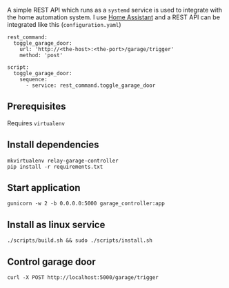 A simple REST API which runs as a `systemd` service  is used to integrate with the home automation system. I use [Home Assistant](https://www.home-assistant.io/) and a REST API can be integrated like this (`configuration.yaml`)

```
rest_command:
  toggle_garage_door:
    url: 'http://<the-host>:<the-port>/garage/trigger'
    method: 'post'

script:
  toggle_garage_door:
    sequence:
      - service: rest_command.toggle_garage_door
```

## Prerequisites

Requires `virtualenv`

## Install dependencies

```
mkvirtualenv relay-garage-controller
pip install -r requirements.txt
```

## Start application

```
gunicorn -w 2 -b 0.0.0.0:5000 garage_controller:app
```

## Install as linux service

```
./scripts/build.sh && sudo ./scripts/install.sh
```

## Control garage door

`curl -X POST http://localhost:5000/garage/trigger`
